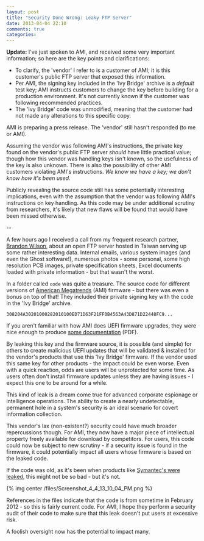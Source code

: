 ```yaml
---
layout: post
title: "Security Done Wrong: Leaky FTP Server"
date: 2013-04-04 22:10
comments: true
categories: 
---
```


**Update:** I've just spoken to AMI, and received some very important information; so here are the key points and clarifications:

* To clarify, the 'vendor' I refer to is a customer of AMI; it is this customer's public FTP server that exposed this information.
* Per AMI, the signing key included in the 'Ivy Bridge' archive is a *default* test key; AMI instructs customers to change the key before building for a production environment. It's not currently known if the customer was following recommended practices.
* The 'Ivy Bridge' code was unmodified, meaning that the customer had not made any alterations to this specific copy.

AMI is preparing a press release. The 'vendor' still hasn't responded (to me or AMI).

Assuming the vendor was following AMI's instructions, the private key found on the vendor's public FTP server *should* have little practical value; though how this vendor was handling keys isn't known, so the usefulness of the key is also unknown. There is also the possibility of other AMI customers violating AMI's instructions. *We know we have a key; we don't know how it's been used.*

Publicly revealing the source code still has some potentially interesting implications, even with the assumption that the vendor was following AMI's instructions on key handling. As this code may be under additional scrutiny from researchers, it's likely that new flaws will be found that would have been missed otherwise.

--

A few hours ago I received a call from my frequent research partner, [Brandon Wilson](http://brandonw.net/), about an open FTP server hosted in Taiwan serving up some rather interesting data. Internal emails, various system images (and even the Ghost software!), numerous photos - some personal, some high resolution PCB images, private specification sheets, Excel documents loaded with private information - but that wasn't the worst.

In a folder called `code` was quite a treasure. The source code for different versions of [American Megatrends](http://en.wikipedia.org/wiki/American_Megatrends) (AMI) firmware - but there was even a bonus on top of that! They included their private signing key with the code in the 'Ivy Bridge' archive.

`308204A30201000282010100ED71D63F21FF0B4563A43D871D22448FC9...`

If you aren't familiar with how AMI does UEFI firmware upgrades, they were nice enough to produce [some documentation](http://www.uefi.org/learning_center/UEFI_Plugfest_2012Q1_v3_AMI.pdf) (PDF).

By leaking this key and the firmware source, it is possible (and simple) for others to create malicious UEFI updates that will be validated & installed for the vendor's products that use this 'Ivy Bridge' firmware. If the vendor used this same key for other products - the impact could be even worse. Even with a quick reaction, odds are users will be unprotected for some time. As users often don't install firmware updates unless they are having issues - I expect this one to be around for a while.

This kind of leak is a dream come true for advanced corporate espionage or intelligence operations. The ability to create a nearly undetectable, permanent hole in a system's security is an ideal scenario for covert information collection.

This vendor's lax (non-existent?) security could have much broader repercussions though. For AMI, they now have a major piece of intellectual property freely available for download by competitors. For users, this code could now be subject to new scrutiny - if a security issue is found in the firmware, it could potentially impact all users whose firmware is based on the leaked code.

If the code was old, as it's been when products like [Symantec's were leaked](http://www.zdnet.com/symantec-source-code-leaked-on-pirate-bay-7000004765/), this might not be so bad - but it's not.

{% img center /files/Screenshot_4_4_13_10_04_PM.png %}

References in the files indicate that the code is from sometime in February 2012 - so this is fairly current code. For AMI, I hope they perform a security audit of their code to make sure that this leak doesn't put users at excessive risk.

A foolish oversight now has the potential to impact many.

